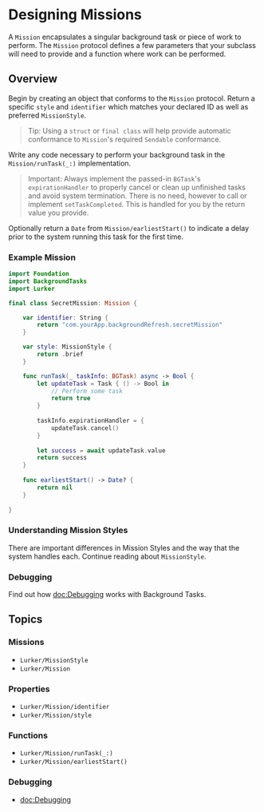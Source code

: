 # Designing Missions

A `Mission` encapsulates a singular background task or piece of work to perform. The `Mission` protocol defines a few parameters that your subclass will need to provide and a function where work can be performed.

## Overview

Begin by creating an object that conforms to the `Mission` protocol. Return a specific `style` and `identifier` which matches your declared ID as well as preferred ``MissionStyle``.

> Tip: Using a `struct` or `final class` will help provide automatic conformance to `Mission`'s required `Sendable` conformance.

Write any code necessary to perform your background task in the ``Mission/runTask(_:)`` implementation.

> Important: Always implement the passed-in `BGTask`'s `expirationHandler` to properly cancel or clean up unfinished tasks and avoid system termination. There is no need, however to call or implement `setTaskCompleted`. This is handled for you by the return value you provide.

Optionally return a `Date` from ``Mission/earliestStart()`` to indicate a delay prior to the system running this task for the first time.

### Example Mission

```swift
import Foundation
import BackgroundTasks
import Lurker

final class SecretMission: Mission {

    var identifier: String {
        return "com.yourApp.backgroundRefresh.secretMission"
    }

    var style: MissionStyle {
        return .brief
    }

    func runTask(_ taskInfo: BGTask) async -> Bool {
        let updateTask = Task { () -> Bool in
            // Perform some task
            return true
        }
        
        taskInfo.expirationHandler = {
            updateTask.cancel()
        }
        
        let success = await updateTask.value
        return success
    }
    
    func earliestStart() -> Date? {
        return nil
    }
    
}

```

### Understanding Mission Styles
There are important differences in Mission Styles and the way that the system handles each. Continue reading about ``MissionStyle``.

### Debugging
Find out how <doc:Debugging> works with Background Tasks.

## Topics

### Missions

- ``Lurker/MissionStyle``
- ``Lurker/Mission``

### Properties

- ``Lurker/Mission/identifier``
- ``Lurker/Mission/style``

### Functions

- ``Lurker/Mission/runTask(_:)``
- ``Lurker/Mission/earliestStart()``

### Debugging

- <doc:Debugging>
